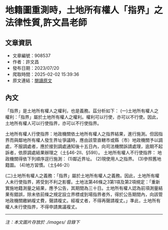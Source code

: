 # 地籍圖重測時，土地所有權人「指界」之法律性質,許文昌老師

## 文章資訊
- 文章編號：908537
- 作者：許文昌
- 發布日期：2023/07/20
- 爬取時間：2025-02-02 15:39:36
- 原文連結：[閱讀原文](https://real-estate.get.com.tw/Columns/detail.aspx?no=908537)

## 內文
「指界」是土地所有權人之權利，也是義務。茲分析如下：
 (一)土地所有權人之權利：「指界」屬於土地所有權人之權利。權利可以行使，亦可以不行使。因此，土地所有權人可以行使指界，亦可以不行使指界。

土地所有權人行使指界：地政機關依土地所有權人之指界結果，進行施測。但因指界而與鄰地所有權人發生界址爭議時，應由該管直轄市或縣（市）地政機關予以調處，不服調處者，應於接到調處通知後十五日內，向司法機關訴請處理，逾期不起訴者，依原調處結果辦理之（土§46-2II、§59II）。
土地所有權人不行使指界： 地政機關得依下列順序逕行施測： (1)鄰近界址。 (2)現使用人之指界。 (3)參照舊地籍圖。 (4)地方習慣。（土§46-2I）

(二)土地所有權人之義務：「指界」屬於土地所有權人之義務。因此，土地所有權人未行使指界，將受到不利之影響。土地法第46條之3第1項及第2項規定：「重新實施地籍測量之結果，應予公告，其期間為三十日。土地所有權人認為前項測量結果有錯誤，除未依前條之規定設立界標或到場指界者外，得於公告期間內，向該管地政機關繳納複丈費，聲請複丈。經複丈者，不得再聲請複丈。」準此，土地所有權人未行使指界，不得申請異議複丈。

---
*注：本文圖片存放於 ./images/ 目錄下*

